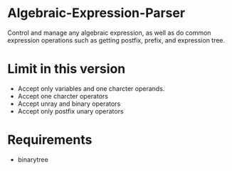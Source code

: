 # Algebraic-Expression-Parser
Control and manage any algebraic expression, as well as do common expression operations such as getting postfix, prefix, and expression tree.

# Limit in this version
- Accept only variables and one charcter operands.
- Accept one charcter operators
- Accept unray and binary operators
- Accept only postfix unary operators


# Requirements
- binarytree
